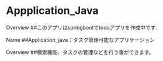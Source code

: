 # Appplication_Java

Overview 
##このアプリはspringbootでtodoアプリを作成中です.

Name 
##Application_java：タスク管理可能なアプリケーション

Overview 
##検索機能、タスクの管理などを行う事ができます。
